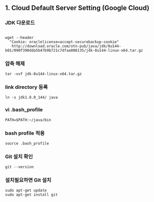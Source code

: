 ## 1. Cloud Default Server Setting (Google Cloud) 

### JDK 다운로드 
<pre><code>
wget --header 
  "Cookie: oraclelicense=accept-securebackup-cookie" 
   http://download.oracle.com/otn-pub/java/jdk/8u144-b01/090f390dda5b47b9b721c7dfaa008135/jdk-8u144-linux-x64.tar.gz
</code></pre>

### 압축 해제
 
```
tar -xvf jdk-8u144-linux-x64.tar.gz
```

### link directory 등록

``` 
ln -s jdk1.8.0_144/ java 
```

### vi .bash_profile

``` 
PATH=$PATH:~/java/bin
``` 

### bash profile 적용

```  
source .bash_profile
``` 

### Git 설치 확인

``` 
git --version 
``` 

### 설치필요하면 Git 설치

```  
sudo apt-get update
sudo apt-get install git
``` 
